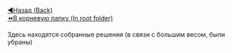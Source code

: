 [:arrow_backward:Назад (Back)](https://github.com/Bloodies/HSE-University-projects/edit/Bloodies/Graduate-work)  
[:rewind:В корневую папку (In root folder)](https://github.com/Bloodies/HSE-University-projects)  

Здесь находятся собранные решения (в связи с большим весом, были убраны)

